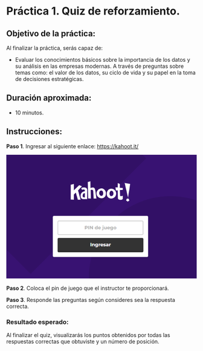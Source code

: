 # Práctica 1. Quiz de reforzamiento.

## Objetivo de la práctica:

Al finalizar la práctica, serás capaz de:

- Evaluar los conocimientos básicos sobre la importancia de los datos y su análisis en las empresas modernas. A través de preguntas sobre temas como: el valor de los datos, su ciclo de vida y su papel en la toma de decisiones estratégicas.

## Duración aproximada:
- 10 minutos.

## Instrucciones:
**Paso 1**. Ingresar al siguiente enlace: https://kahoot.it/ 

![Imagen 1](../images/img1.png)

**Paso 2**. Coloca el pin de juego que el instructor te proporcionará. 

**Paso 3**. Responde las preguntas según consideres sea la respuesta correcta.

### Resultado esperado:

Al finalizar el quiz, visualizarás los puntos obtenidos por todas las respuestas correctas que obtuviste y un número de posición. 
